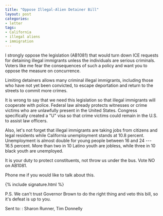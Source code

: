 ```yaml
---
title: "Oppose Illegal-Alien Detainer Bill"
layout: post
categories:
- letter
tags:
- California
- illegal aliens
- immigration
---
```


I strongly oppose the legislation (AB1081) that would turn down ICE requests for detaining illegal immigrants unless the individuals are serious criminals. Voters like me fear the consequences of such a policy and want you to oppose the measure on concurrence.

Limiting detainers allows many criminal illegal immigrants, including those who have not yet been convicted, to escape deportation and return to the streets to commit more crimes.

It is wrong to say that we need this legislation so that illegal immigrants will cooperate with police. Federal law already protects witnesses or crime victims who are unlawfully present in the United States. Congress specifically created a "U" visa so that crime victims could remain in the U.S. to assist law officers.

Also, let's not forget that illegal immigrants are taking jobs from citizens and legal residents while California unemployment stands at 10.8 percent. Unemployment is almost double for young people between 16 and 24 --- 16.5 percent. More than two in 10 Latino youth are jobless, while three in 10 black youth are unemployed.

It is your duty to protect constituents, not throw us under the bus. Vote NO on AB1081.

Phone me if you would like to talk about this.

{% include signature.html %}

P.S. We can't trust Governor Brown to do the right thing and veto this bill, so it's defeat is up to you.

Sent to:
: Sharon Runner, Tim Donnelly

